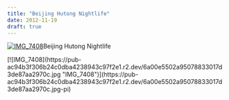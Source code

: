 ```yaml
---
title: "Beijing Hutong Nightlife"
date: 2012-11-19
draft: true
---
```


[![IMG_7408](https://pub-ac94b3f306b24c0dba4238943c97f2e1.r2.dev/6a00e5502a95078833017ee55d8230970d.jpg "IMG_7408")](https://pub-ac94b3f306b24c0dba4238943c97f2e1.r2.dev/6a00e5502a95078833017ee55d8230970d.jpg-pi)Beijing Hutong Nightlife

<!--more--> [![IMG_7408](https://pub-ac94b3f306b24c0dba4238943c97f2e1.r2.dev/6a00e5502a95078833017d3de87aa2970c.jpg "IMG_7408")](https://pub-ac94b3f306b24c0dba4238943c97f2e1.r2.dev/6a00e5502a95078833017d3de87aa2970c.jpg-pi)
